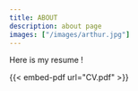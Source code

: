 ```yaml
---
title: ABOUT
description: about page
images: ["/images/arthur.jpg"]
---
```



Here is my resume !

{{< embed-pdf url="CV.pdf" >}} 